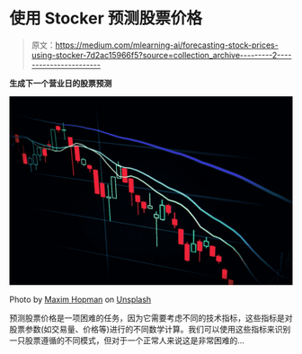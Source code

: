 # 使用 Stocker 预测股票价格

> 原文：<https://medium.com/mlearning-ai/forecasting-stock-prices-using-stocker-7d2ac15966f5?source=collection_archive---------2----------------------->

**生成下一个营业日的股票预测**

![](img/d3324fd3826c1c7a0b76ff78872fa7ba.png)

Photo by [Maxim Hopman](https://unsplash.com/@nampoh?utm_source=medium&utm_medium=referral) on [Unsplash](https://unsplash.com?utm_source=medium&utm_medium=referral)

预测股票价格是一项困难的任务，因为它需要考虑不同的技术指标，这些指标是对股票参数(如交易量、价格等)进行的不同数学计算。我们可以使用这些指标来识别一只股票遵循的不同模式，但对于一个正常人来说这是非常困难的…